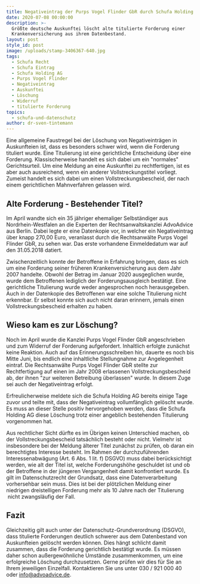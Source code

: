 ```yaml
---
title: Negativeintrag der Purps Vogel Flinder GbR durch Schufa Holding AG gelöscht
date: 2020-07-08 00:00:00
description: >-
  Größte deutsche Auskunftei löscht alte titulierte Forderung einer
  Krankenversicherung aus ihrem Datenbestand.
layout: post
style_id: post
image: /uploads/stamp-3406367-640.jpg
tags:
  - Schufa Recht
  - Schufa Eintrag
  - Schufa Holding AG
  - Purps Vogel Flinder
  - Negativeintrag
  - Auskunftei
  - Löschung
  - Widerruf
  - titulierte Forderung
topics:
  - schufa-und-datenschutz
author: dr-sven-tintemann
---
```


Eine allgemeine Faustregel bei der Löschung von Negativeinträgen in Auskunfteien ist, dass es besonders schwer wird, wenn die Forderung tituliert wurde. Eine Titulierung ist eine gerichtliche Entscheidung über eine Forderung. Klassischerweise handelt es sich dabei um ein "normales" Gerichtsurteil. Um eine Meldung an eine Auskunftei zu rechtfertigen, ist es aber auch ausreichend, wenn ein anderer Vollstreckungstitel vorliegt. Zumeist handelt es sich dabei um einen Vollstreckungsbescheid, der nach einem gerichtlichen Mahnverfahren gelassen wird.&nbsp;&nbsp;

## Alte Forderung - Bestehender Titel?

Im April wandte sich ein 35 jähriger ehemaliger Selbständiger aus Nordrhein-Westfalen an die Experten der Rechtsanwaltskanzlei AdvoAdvice aus Berlin. Dabei legte er eine Datenkopie vor, in welcher ein Negativeintrag über knapp 270,00 Euro, veranlasst durch die Rechtsanwälte Purps Vogel Flinder GbR, zu sehen war. Das erste vorhandene Einmeldedatum war auf den 31.05.2018 datiert.

Zwischenzeitlich konnte der Betroffene in Erfahrung bringen, dass es sich um eine Forderung seiner früheren Krankenversicherung aus dem Jahr 2007 handelte. Obwohl der Betrag im Januar 2020 ausgeglichen wurde, wurde dem Betroffenen lediglich der Forderungsausgleich bestätigt. Eine gerichtliche Titulierung wurde weder angesprochen noch herausgegeben. Auch in der Datenkopie des Betroffenen war eine solche Titulierung nicht erkennbar. Er selbst konnte sich auch nicht daran erinnern, jemals einen Vollstreckungsbescheid erhalten zu haben.

## Wieso kam es zur Löschung?

Noch im April wurde die Kanzlei Purps Vogel Flinder GbR angeschrieben und zum Widerruf der Forderung aufgefordert. Inhaltlich erfolgte zunächst keine Reaktion. Auch auf das Erinnerungsschreiben hin, dauerte es noch bis Mitte Juni, bis endlich eine inhaltliche Stellungnahme zur Angelegenheit eintraf. Die Rechtsanwälte Purps Vogel Flinder GbR stellte zur Rechtfertigung auf einen im Jahr 2008 erlassenen Vollstreckungsbescheid ab, der ihnen "zur weiteren Betreibung überlassen" wurde. In diesem Zuge sei auch der Negativeintrag erfolgt.

Erfreulicherweise meldete sich die Schufa Holding AG bereits einige Tage zuvor und teilte mit, dass der Negativeintrag vollumfänglich gelöscht wurde. Es muss an dieser Stelle positiv hervorgehoben werden, dass die Schufa Holding AG diese Löschung trotz einer angeblich bestehenden Titulierung vorgenommen hat.

Aus rechtlicher Sicht dürfte es im Übrigen keinen Unterschied machen, ob der Vollstreckungsbescheid tatsächlich besteht oder nicht. Vielmehr ist insbesondere bei der Meldung älterer Titel zunächst zu prüfen, ob daran ein berechtigtes Interesse besteht. Im Rahmen der durchzuführenden Interessenabwägung (Art. 6 Abs. 1 lit. f) DSGVO) muss dabei berücksichtigt werden, wie alt der Titel ist, welche Forderungshöhe geschuldet ist und ob der Betroffene in der jüngeren Vergangenheit damit konfrontiert wurde. Es gilt im Datenschutzrecht der Grundsatz, dass eine Datenverarbeitung vorhersehbar sein muss. Dies ist bei der plötzlichen Meldung einer niedrigen dreistelligen Forderung mehr als 10 Jahre nach der Titulierung &nbsp;nicht zwangsläufig der Fall.

## Fazit

Gleichzeitig gilt auch unter der Datenschutz-Grundverordnung (DSGVO), dass titulierte Forderungen deutlich schwerer aus dem Datenbestand von Auskunfteien gelöscht werden können. Dies hängt schlicht damit zusammen, dass die Forderung gerichtlich bestätigt wurde. Es müssen daher schon au&szlig;ergewöhnliche Umstände zusammenkommen, um eine erfolgreiche Löschung durchzusetzen. Gerne prüfen wir dies für Sie an Ihrem jeweiligen Einzelfall. Kontaktieren Sie uns unter 030 / 921 000 40 oder info@advoadvice.de.